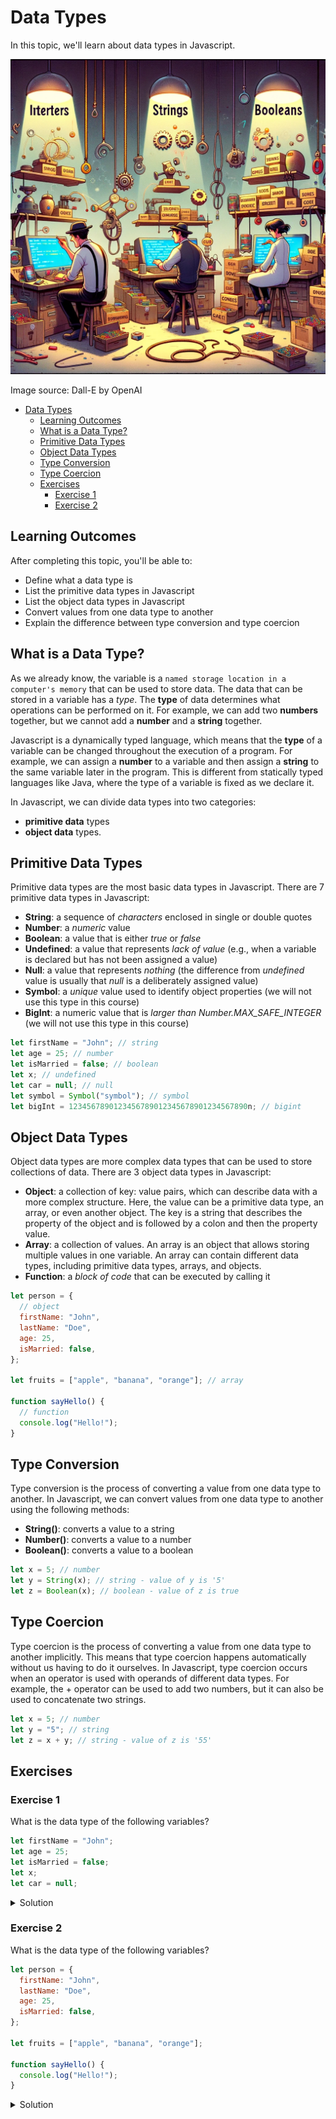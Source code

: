 # Data Types

In this topic, we'll learn about data types in Javascript.

![Andmetüübid](Data-Types.webp)

Image source: Dall-E by OpenAI

- [Data Types](#data-types)
  - [Learning Outcomes](#learning-outcomes)
  - [What is a Data Type?](#what-is-a-data-type)
  - [Primitive Data Types](#primitive-data-types)
  - [Object Data Types](#object-data-types)
  - [Type Conversion](#type-conversion)
  - [Type Coercion](#type-coercion)
  - [Exercises](#exercises)
    - [Exercise 1](#exercise-1)
    - [Exercise 2](#exercise-2)

## Learning Outcomes

After completing this topic, you'll be able to:

- Define what a data type is
- List the primitive data types in Javascript
- List the object data types in Javascript
- Convert values from one data type to another
- Explain the difference between type conversion and type coercion

## What is a Data Type?

As we already know, the variable is a `named storage location in a computer's memory` that can be used to store data. The data that can be stored in a variable has a _type_. The **type** of data determines what operations can be performed on it. For example, we can add two **numbers** together, but we cannot add a **number** and a **string** together.

Javascript is a dynamically typed language, which means that the **type** of a variable can be changed throughout the execution of a program. For example, we can assign a **number** to a variable and then assign a **string** to the same variable later in the program. This is different from statically typed languages like Java, where the type of a variable is fixed as we declare it.

In Javascript, we can divide data types into two categories:

- **primitive data** types
- **object data** types.

## Primitive Data Types

Primitive data types are the most basic data types in Javascript. There are 7 primitive data types in Javascript:

- **String**: a sequence of _characters_ enclosed in single or double quotes
- **Number**: a _numeric_ value
- **Boolean**: a value that is either _true_ or _false_
- **Undefined**: a value that represents _lack of value_ (e.g., when a variable is declared but has not been assigned a value)
- **Null**: a value that represents _nothing_ (the difference from _undefined_ value is usually that _null_ is a deliberately assigned value)
- **Symbol**: a _unique_ value used to identify object properties (we will not use this type in this course)
- **BigInt**: a numeric value that is _larger than Number.MAX_SAFE_INTEGER_ (we will not use this type in this course)

```javascript
let firstName = "John"; // string
let age = 25; // number
let isMarried = false; // boolean
let x; // undefined
let car = null; // null
let symbol = Symbol("symbol"); // symbol
let bigInt = 1234567890123456789012345678901234567890n; // bigint
```

## Object Data Types

Object data types are more complex data types that can be used to store collections of data. There are 3 object data types in Javascript:

- **Object**: a collection of key: value pairs, which can describe data with a more complex structure. Here, the value can be a primitive data type, an array, or even another object. The key is a string that describes the property of the object and is followed by a colon and then the property value.
- **Array**: a collection of values. An array is an object that allows storing multiple values in one variable. An array can contain different data types, including primitive data types, arrays, and objects.
- **Function**: a _block of code_ that can be executed by calling it

```javascript
let person = {
  // object
  firstName: "John",
  lastName: "Doe",
  age: 25,
  isMarried: false,
};

let fruits = ["apple", "banana", "orange"]; // array

function sayHello() {
  // function
  console.log("Hello!");
}
```

## Type Conversion

Type conversion is the process of converting a value from one data type to another. In Javascript, we can convert values from one data type to another using the following methods:

- **String()**: converts a value to a string
- **Number()**: converts a value to a number
- **Boolean()**: converts a value to a boolean

```javascript
let x = 5; // number
let y = String(x); // string - value of y is '5'
let z = Boolean(x); // boolean - value of z is true
```

## Type Coercion

Type coercion is the process of converting a value from one data type to another implicitly. This means that type coercion happens automatically without us having to do it ourselves. In Javascript, type coercion occurs when an operator is used with operands of different data types. For example, the + operator can be used to add two numbers, but it can also be used to concatenate two strings.

```javascript
let x = 5; // number
let y = "5"; // string
let z = x + y; // string - value of z is '55'
```

## Exercises

### Exercise 1

What is the data type of the following variables?

```javascript
let firstName = "John";
let age = 25;
let isMarried = false;
let x;
let car = null;
```

<details>
<summary>Solution</summary>

- `firstName` is a string
- `age` is a number
- `isMarried` is a boolean
- `x` is undefined
- `car` is null

</details>

### Exercise 2

What is the data type of the following variables?

```javascript
let person = {
  firstName: "John",
  lastName: "Doe",
  age: 25,
  isMarried: false,
};

let fruits = ["apple", "banana", "orange"];

function sayHello() {
  console.log("Hello!");
}
```

<details>
<summary>Solution</summary>

- `person` is an object
  - `firstName`, `lastName`, `age`, and `isMarried` are properties of the `person` object
  - `firstName`, `lastName` are strings
  - `age` is a number
  - `isMarried` is a boolean
- `fruits` is an array
  - `apple`, `banana`, and `orange` are elements of the `fruits` array
  - `apple`, `banana`, and `orange` are strings
- `sayHello` is a function
  - 'Hello!' is a string

</details>
